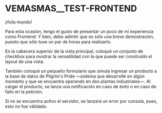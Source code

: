 # VEMASMAS__TEST-FRONTEND

¡Hola mundo!

Para esta ocasión, tengo el gusto de presentar un poco de mi experiencia como Frontend. Y bien, debo admitir que es sólo
una breve demostración, puesto que sólo tuve un par de horas
para realizarlo.

En la cabecera superior de la vista principal, coloqué un conjunto de checkbox para mostrar la versatilidad con la
que puede ser construído el layout de una vista.

También coloqué un pequeño formulario que simula ingresar un
producto a la base de datos de Pilgrim's Pride —sistema que desarrollé en algún momento y que se encuentra operando en dos plantas industriales—. Al cargar el producto, se lanza una
notificación en caso de éxito o en caso de fallo en la petición.

Si no se encuentra activo el servidor, se lanzará un error por
consola, pues, esto no fue válidado.
